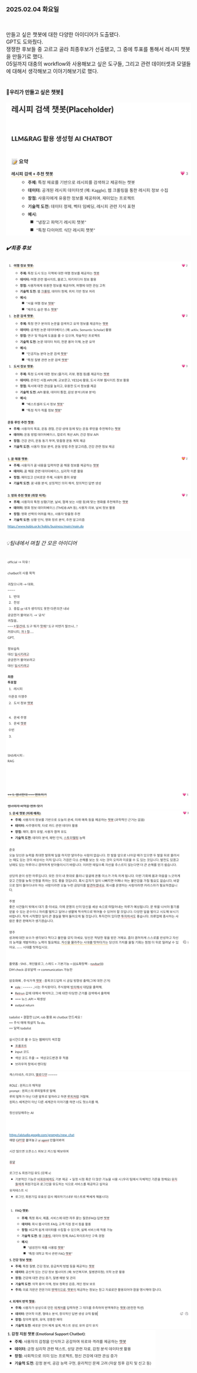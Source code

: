 ### 2025.02.04 화요일  
<br>  

만들고 싶은 챗봇에 대한 다양한 아이디어가 도출됐다.  
GPT도 도와줬다.  
쟁쟁한 후보들 중 고르고 골라 최종후보가 선출됐고, 그 중에 투표를 통해서 레시피 챗봇을 만들기로 했다.  
05일까지 대충의 workflow와 사용해보고 싶은 도구들, 그리고 관련 데이터셋과 모델들에 대해서 생각해보고 이야기해보기로 했다.  
<br>  

#### 🤖우리가 만들고 싶은 챗봇🤖  
![우리가 만들고 싶은 챗봇](결과.png)  
##### ✔️최종 후보  
![최종 후보](최종후보.png)  
######  💡팀내에서 며칠 간 모은 아이디어
![Slack tab에 며칠 간 모은 아이디어](brainstorming_1.png)  
![Slack tab에 며칠 간 모은 아이디어](brainstorming_2.png)  
![Slack tab에 며칠 간 모은 아이디어](brainstorming_3.png)  
![Slack tab에 며칠 간 모은 아이디어](brainstorming_4.png)  


